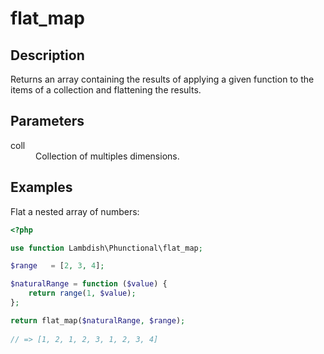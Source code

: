 # flat_map

## Description
Returns an array containing the results of applying a given function to the items of a collection and flattening the results.

## Parameters

<dl>
  <dt>coll</dt>
  <dd>Collection of multiples dimensions.</dd>
</dl>

## Examples

Flat a nested array of numbers:
```php
<?php

use function Lambdish\Phunctional\flat_map;

$range   = [2, 3, 4];

$naturalRange = function ($value) {
    return range(1, $value);
};

return flat_map($naturalRange, $range);
            
// => [1, 2, 1, 2, 3, 1, 2, 3, 4]
```
